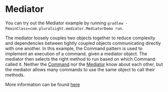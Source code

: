 # Mediator

You can try out the Mediator example by running `gradlew -PmainClass=com.pluralsight.mediator.MediatorDemo run`.

The mediator loosely couples two objects together to reduce complexity and dependencies between tightly coupled objects
communicating directly with one another. In this example, the Command pattern is used to implement an execution of a 
command, given a mediator object. The mediator then selects the right method to run based on which Command called it.
Neither the [Command](Command.java) nor the [Mediator](Mediator.java) know about each other, but the mediator allows 
many commands to use the same object to call their methods.

More information can be found [here](https://www.baeldung.com/java-mediator-pattern)
